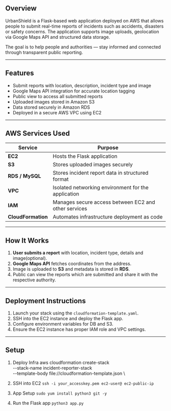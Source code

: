 ## Overview

UrbanShield is a Flask-based web application deployed on AWS that allows people to submit real-time reports of incidents such as accidents, disasters or safety concerns. The application supports image uploads, geolocation via Google Maps API and structured data storage.

The goal is to help people and authorities — stay informed and connected through transparent public reporting.

---

## Features

- Submit reports with location, description, incident type and image
- Google Maps API integration for accurate location tagging
- Public view to access all submitted reports
- Uploaded images stored in Amazon S3
- Data stored securely in Amazon RDS
- Deployed in a secure AWS VPC using EC2

---

## AWS Services Used

| Service        | Purpose                                                 |
|----------------|---------------------------------------------------------|
| **EC2**         | Hosts the Flask application                             |
| **S3**          | Stores uploaded images securely                         |
| **RDS / MySQL** | Stores incident report data in structured format        |
| **VPC**         | Isolated networking environment for the application     |
| **IAM**         | Manages secure access between EC2 and other services    |
| **CloudFormation** | Automates infrastructure deployment as code          |

---

## How It Works

1. **User submits a report** with location, incident type, details and image(optional).
2. **Google Maps API** fetches coordinates from the address.
3. Image is uploaded to **S3** and metadata is stored in **RDS**.
4. Public can view the reports which are submitted and share it with the respective authority.

---

## Deployment Instructions

1. Launch your stack using the `cloudformation-template.yaml`.
2. SSH into the EC2 instance and deploy the Flask app.
3. Configure environment variables for DB and S3.
4. Ensure the EC2 instance has proper IAM role and VPC settings.

---
## Setup

1. Deploy Infra
aws cloudformation create-stack \
  --stack-name incident-reporter-stack \
  --template-body file://cloudformation-template.json \

2. SSH into EC2
`ssh -i your_accesskey.pem ec2-user@ ec2-public-ip`

3. App Setup
`sudo yum install python3 git -y`

4. Run the Flask app
`python3 app.py`





